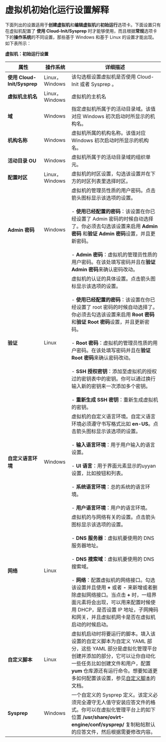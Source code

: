 # 虚拟机初始化运行设置解释

下面列出的设置适用于**创建虚拟机**和**编辑虚拟机**的**初始运行**选项卡。下面设置只有在虚拟机配置了 **使用 Cloud-Init/Sysprep** 时才能够使用，而且根据**常规**选项卡下的**操作系统**的不同设置，那些基于 Windows 和基于 Linux 的设置才能出现。如下表所示：


**虚拟机：初始运行设置**

|属性|操作系统|详细描述|
|----|--------|--------|
|**使用 Cloud-Init/Sysprep**|Linux，Windows|该勾选框设置虚拟机是否使用 Cloud-Init 或者 Sysprep 。|
|**虚拟机主机名**|Linux，Windows|虚拟机的主机名|
|**域**|Windows|指定虚拟机所属于的活动目录域。该值对应 Windows 初次启动时所显示的机构名。|
|**机构名称**|Windows|虚拟机所属的机构名称。该值对应 Windows 初次启动时所显示的机构名。|
|**活动目录 OU**|Windows|虚拟机所属于的活动目录域的组织单元。|
|**配置时区**|Linux，Windows|虚拟机的时区设置，勾选该设置并在下方的时区列表里选择时区。|
|**Admin 密码**|Windows|虚拟机的管理员性质的用户密码。点击箭头图标显示该选项的设置。<br/><br/> - **使用已经配置的密码**：该设置在你已经设置了 Admin 密码的时候自动选择了。你必须去勾选该设置来启用 **Admin 密码** 和**验证 Admin 密码**设置，并且更新密码。<br/><br/> - **Admin 密码**：虚拟机的管理员性质的用户密码。在该处填写密码并且在**验证 Admin 密码**来确认密码改动。|
|**验证**|Linux|虚拟机的认证的具体设置。点击箭头图标显示该选项的设置。<br/><br/> - **使用已经配置的密码**：该设置在你已经设置了 root 密码的时候自动选择了。你必须去勾选该设置来启用 **Root 密码** 和**验证 Root 密码**设置，并且更新密码。<br/><br/> - **Root 密码**：虚拟机的管理员性质的用户密码。在该处填写密码并且在**验证 Root 密码**来确认密码改动。<br/><br/> - **SSH 授权密钥**：添加至虚拟机的授权过的密钥表中的密钥。你可以通过换行输入新的密钥来一次添加多个密钥。<br/><br/> - **重新生成 SSH 密钥**：重新生成虚拟机的密钥。|
|**自定义语言环境**|Windows|虚拟机的自定义语言环境。自定义语言环境必须遵守书写格式比如 **en-US**。点击箭头图标显示该选项的设置。<br/><br/> - **输入语言环境**：用于用户输入的语言设置。<br/><br/> - **UI 语言**：用于界面元素显示的uyyan设置，比如按钮和列表。<br/><br/> - **系统语言环境**：总的系统的语言环境。<br/><br/> - **用户语言环境**：用户的语言环境。|
|**网络**|Linux|虚拟机的与网络有关的设置。点击箭头图标显示该选项的设置。<br/><br/> - **DNS 服务器**：虚拟机要使用的 DNS 服务器地址。<br/><br/> - **DNS 搜索域**：虚拟机要使用的 DNS 搜索域。<br/><br/> - **网络**：配置虚拟机的网络接口。勾选该设置并且使用 **+** 或者 **-** 来新增或者删除虚拟网络接口。当点击 **+** 时，一组界面元素将会出现，可以用来配置时候使用 DHCP，是否设置 IP 地址，子网掩码和网关，并且虚拟机网卡是否在虚拟机启动的时候启动。|
|**自定义脚本**|Linux|虚拟机启动时将要运行的脚本。填入该设置的自定义脚本为自定义 YAML 部分，这些 YAML 部分是虚拟化管理平台创建并添加的部分，它可以让你自动化一些任务比如创建文件和用户，配置 **yum** 仓库源还有运行命令。想要知道更多如何配置该设置，参见[自定义脚本](http://www.ovirt.org/Features/vm-init-persistent#Custom_Script)的文档。|
|**Sysprep**|Windows|一个自定义的 Sysprep 定义。该定义必须完全遵守无人值守安装应答文件的格式。你可以在虚拟化管理平台上的如下位置 **/usr/share/ovirt-engine/conf/sysprep/** 复制粘帖默认的应答文件，然后根据需要修改内容。|
